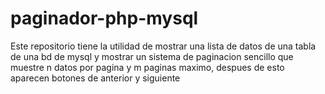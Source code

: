 # paginador-php-mysql
Este repositorio tiene la utilidad de mostrar una lista de datos de una tabla de una bd de mysql y mostrar un sistema de paginacion sencillo que muestre n datos por pagina y m paginas maximo, despues de esto aparecen botones de anterior y siguiente 
